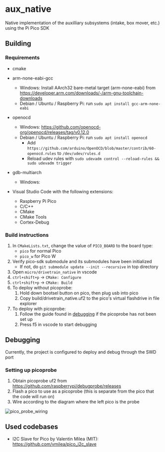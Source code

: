 # aux_native
Native implementation of the auxilliary subsystems (intake, box mover, etc.) using the Pi Pico SDK

## Building
### Requirements
* cmake

* arm-none-eabi-gcc
    * Windows: Install AArch32 bare-metal target (arm-none-eabi)
               from https://developer.arm.com/downloads/-/arm-gnu-toolchain-downloads
    * Debian / Ubuntu / Raspberry Pi: run `sudo apt install gcc-arm-none-eabi`
* openocd 
    * Windows: https://github.com/openocd-org/openocd/releases/tag/v0.12.0
    * Debian / Ubuntu / Raspberry Pi: run `sudo apt install openocd`
        * Add `https://github.com/arduino/OpenOCD/blob/master/contrib/60-openocd.rules` to `/dev/udev/rules.d`
        * Reload udev rules with `sudo udevadm control --reload-rules && sudo udevadm trigger`
* gdb-multiarch
    * Windows: 
* Visual Studio Code with the following extensions:
    * Raspberry Pi Pico
    * C/C++
    * CMake
    * CMake Tools
    * Cortex-Debug
### Build instructions
1. In `CMakeLists.txt`, change the value of `PICO_BOARD` to the board type:
    * `pico` for normal Pico
    * `pico_w` for Pico W
2. Verify pico-sdk submodule and its submodules have been initialized
    * If not, do `git submodule update --init --recursive` in top directory
3. Open `micro/drivetrain_native` in vscode
4. `ctrl+shift+p` -> `CMake: Configure`
5. `ctrl+shift+p` -> `CMake: Build`
6. To deploy without picoprobe:
    1. Hold down bootsel button on pico, then plug usb into pico
    2. Copy build/drivetrain_native.uf2 to the pico's virtual flashdrive in file explorer
7. To deploy with picoprobe:
    1. Follow the guide found in [debugging](#debugging) if the picoprobe has not been set up
    2. Press f5 in vscode to start debugging

## Debugging
Currently, the project is configured to deploy and debug through the SWD port

### Setting up picoprobe
1. Obtain picoprobe uf2 from https://github.com/raspberrypi/debugprobe/releases
2. Flash a pico to use as a picoprobe (this is separate from the pico that the code will run on)
3. Wire according to the diagram where the left pico is the probe

![pico_probe_wiring](https://mcuoneclipse.com/wp-content/uploads/2022/09/picoprobewiring.jpg)

## Used codebases
* I2C Slave for Pico by Valentin Milea (MIT): https://github.com/vmilea/pico_i2c_slave